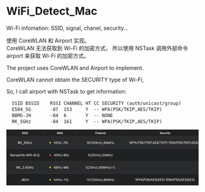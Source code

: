 # WiFi_Detect_Mac
Wi-Fi infomation: SSID, signal, chanel, security...  
  
使用 CoreWLAN 和 Airport 实现。  
CoreWLAN 无法获取到 Wi-Fi 的加密方式，
所以使用 NSTask 调用外部命令 airport 来获取 Wi-Fi 的加密方式。
  
The project uses CoreWLAN and Airport to implement.

CoreWLAN cannot obtain the SECURITY type of Wi-Fi,

So, I call airport with NSTask to get information:

```
  SSID BSSID    RSSI CHANNEL HT CC SECURITY (auth/unicast/group)
  E504_5G       -87  153     Y  -- WPA(PSK/TKIP,AES/TKIP) 
  BBMG-JH       -84  6       Y  -- NONE
  RK_5GHz       -84  161     Y  -- WPA(PSK/TKIP,AES/TKIP)
```

![image](https://github.com/qianlishun/WiFi_Detect_Mac/blob/master/screenshot.png)

